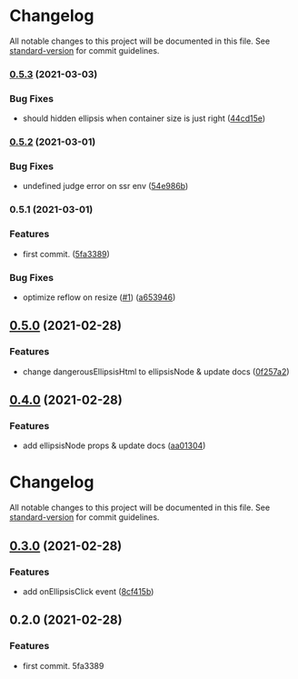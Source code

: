# Changelog

All notable changes to this project will be documented in this file. See [standard-version](https://github.com/conventional-changelog/standard-version) for commit guidelines.

### [0.5.3](https://github.com/chenquincy/react-ellipsis/compare/v0.5.2...v0.5.3) (2021-03-03)


### Bug Fixes

* should hidden ellipsis when container size is just right ([44cd15e](https://github.com/chenquincy/react-ellipsis/commit/44cd15ef8a606694c4a84e73521195bce2730f7f))

### [0.5.2](https://github.com/chenquincy/react-ellipsis/compare/v0.5.1...v0.5.2) (2021-03-01)


### Bug Fixes

* undefined judge error on ssr env ([54e986b](https://github.com/chenquincy/react-ellipsis/commit/54e986beb003541ef80e92b5e6b8dbf18e02342f))

### 0.5.1 (2021-03-01)


### Features

* first commit. ([5fa3389](https://github.com/chenquincy/react-ellipsis/commit/5fa3389b41efce1d8bb8b225350e785f7dcbeb11))


### Bug Fixes

* optimize reflow on resize ([#1](https://github.com/chenquincy/react-ellipsis/issues/1)) ([a653946](https://github.com/chenquincy/react-ellipsis/commit/a653946870c023960a31a7e496c9518fa29c8780))

## [0.5.0](https://github.com/chenquincy/react-ellipsis/compare/v0.3.0...v0.5.0) (2021-02-28)


### Features

* change dangerousEllipsisHtml to ellipsisNode & update docs ([0f257a2](https://github.com/chenquincy/react-ellipsis/commit/0f257a29723125297cc129f4080f75c78b3be0bb))

<a name="0.4.0"></a>
## [0.4.0](https://github.com/chenquincy/react-ellipsis/compare/v0.3.0...v0.4.0) (2021-02-28)


### Features

* add ellipsisNode props & update docs ([aa01304](https://github.com/chenquincy/react-ellipsis/commit/aa01304))



# Changelog

All notable changes to this project will be documented in this file. See [standard-version](https://github.com/conventional-changelog/standard-version) for commit guidelines.

## [0.3.0](https://github.com/chenquincy/react-ellipsis/compare/v0.2.0...v0.3.0) (2021-02-28)


### Features

* add onEllipsisClick event ([8cf415b](https://github.com/chenquincy/react-ellipsis/commit/8cf415b377c63d5cfaa8328e40417cdfcdcbdf4e))

## 0.2.0 (2021-02-28)


### Features

* first commit. 5fa3389
